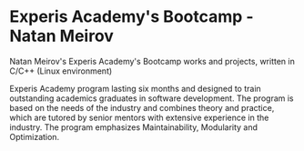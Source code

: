 # Experis Academy's Bootcamp - Natan Meirov
Natan Meirov's Experis Academy's Bootcamp works and projects, written in C/C++ (Linux environment)

Experis Academy program lasting six months and designed to train 
outstanding academics graduates in software development.
The program is based on the needs of the industry and combines theory 
and practice, which are tutored by senior mentors with extensive experience in the industry.
The program emphasizes Maintainability, Modularity and Optimization.
